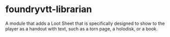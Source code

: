 # foundryvtt-librarian
A module that adds a Loot Sheet that is specifically designed to show to the player as a handout with text, such as a torn page, a holodisk, or a book.
